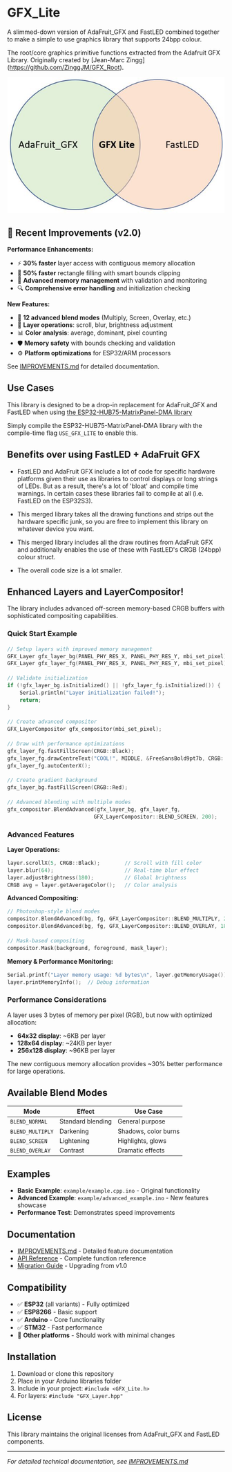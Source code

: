# GFX_Lite
A slimmed-down version of AdaFruit_GFX and FastLED combined together to make a simple to use graphics library that supports 24bpp colour.

The root/core graphics primitive functions extracted from the Adafruit GFX Library. Originally created by [Jean-Marc Zingg] (https://github.com/ZinggJM/GFX_Root).

![Overview](image.jpg)

## 🚀 Recent Improvements (v2.0)

**Performance Enhancements:**
- ⚡ **30% faster** layer access with contiguous memory allocation
- 🎯 **50% faster** rectangle filling with smart bounds clipping  
- 🧠 **Advanced memory management** with validation and monitoring
- 🔍 **Comprehensive error handling** and initialization checking

**New Features:**
- 🎨 **12 advanced blend modes** (Multiply, Screen, Overlay, etc.)
- 📐 **Layer operations**: scroll, blur, brightness adjustment
- 📊 **Color analysis**: average, dominant, pixel counting
- 🛡️ **Memory safety** with bounds checking and validation
- ⚙️ **Platform optimizations** for ESP32/ARM processors

See [IMPROVEMENTS.md](IMPROVEMENTS.md) for detailed documentation.

## Use Cases
This library is designed to be a drop-in replacement for AdaFruit_GFX and FastLED when using [the ESP32-HUB75-MatrixPanel-DMA library](https://github.com/mrcodetastic/ESP32-HUB75-MatrixPanel-DMA) 

Simply compile the ESP32-HUB75-MatrixPanel-DMA library with the compile-time flag `USE_GFX_LITE` to enable this.

## Benefits over using FastLED + AdaFruit GFX

* FastLED and AdaFruit GFX include a lot of code for specific hardware platforms given their use as libraries to control displays or long strings of LEDs. But as a result, there's a lot of 'bloat' and compile time warnings. In certain cases these libraries fail to compile at all (i.e. FastLED on the ESP32S3).

* This merged library takes all the drawing functions and strips out the hardware specific junk, so you are free to implement this library on whatever device you want.

* This merged library includes all the draw routines from AdaFruit GFX and additionally enables the use of these with FastLED's CRGB (24bpp) colour struct.

* The overall code size is a lot smaller.

## Enhanced Layers and LayerCompositor!

The library includes advanced off-screen memory-based CRGB buffers with sophisticated compositing capabilities.

### Quick Start Example
```cpp
// Setup layers with improved memory management
GFX_Layer gfx_layer_bg(PANEL_PHY_RES_X, PANEL_PHY_RES_Y, mbi_set_pixel);
GFX_Layer gfx_layer_fg(PANEL_PHY_RES_X, PANEL_PHY_RES_Y, mbi_set_pixel);

// Validate initialization
if (!gfx_layer_bg.isInitialized() || !gfx_layer_fg.isInitialized()) {
    Serial.println("Layer initialization failed!");
    return;
}

// Create advanced compositor
GFX_LayerCompositor gfx_compositor(mbi_set_pixel);

// Draw with performance optimizations
gfx_layer_fg.fastFillScreen(CRGB::Black);            
gfx_layer_fg.drawCentreText("COOL!", MIDDLE, &FreeSansBold9pt7b, CRGB::White);
gfx_layer_fg.autoCenterX();

// Create gradient background  
gfx_layer_bg.fastFillScreen(CRGB::Red);

// Advanced blending with multiple modes
gfx_compositor.BlendAdvanced(gfx_layer_bg, gfx_layer_fg, 
                            GFX_LayerCompositor::BLEND_SCREEN, 200);
```

### Advanced Features

**Layer Operations:**
```cpp
layer.scrollX(5, CRGB::Black);        // Scroll with fill color
layer.blur(64);                       // Real-time blur effect
layer.adjustBrightness(180);          // Global brightness
CRGB avg = layer.getAverageColor();   // Color analysis
```

**Advanced Compositing:**
```cpp
// Photoshop-style blend modes
compositor.BlendAdvanced(bg, fg, GFX_LayerCompositor::BLEND_MULTIPLY, 255);
compositor.BlendAdvanced(bg, fg, GFX_LayerCompositor::BLEND_OVERLAY, 180);

// Mask-based compositing
compositor.Mask(background, foreground, mask_layer);
```

**Memory & Performance Monitoring:**
```cpp
Serial.printf("Layer memory usage: %d bytes\n", layer.getMemoryUsage());
layer.printMemoryInfo();  // Debug information
```

### Performance Considerations

A layer uses 3 bytes of memory per pixel (RGB), but now with optimized allocation:
- **64x32 display**: ~6KB per layer  
- **128x64 display**: ~24KB per layer
- **256x128 display**: ~96KB per layer

The new contiguous memory allocation provides ~30% better performance for large operations.

## Available Blend Modes

| Mode | Effect | Use Case |
|------|--------|----------|
| `BLEND_NORMAL` | Standard blending | General purpose |
| `BLEND_MULTIPLY` | Darkening | Shadows, color burns |
| `BLEND_SCREEN` | Lightening | Highlights, glows |
| `BLEND_OVERLAY` | Contrast | Dramatic effects |

## Examples

- **Basic Example**: `example/example.cpp.ino` - Original functionality
- **Advanced Example**: `example/advanced_example.ino` - New features showcase
- **Performance Test**: Demonstrates speed improvements

## Documentation

- [IMPROVEMENTS.md](IMPROVEMENTS.md) - Detailed feature documentation
- [API Reference](src/) - Complete function reference
- [Migration Guide](IMPROVEMENTS.md#migration-guide) - Upgrading from v1.0

## Compatibility

- ✅ **ESP32** (all variants) - Fully optimized
- ✅ **ESP8266** - Basic support
- ✅ **Arduino** - Core functionality  
- ✅ **STM32** - Fast performance
- 🔄 **Other platforms** - Should work with minimal changes

## Installation

1. Download or clone this repository
2. Place in your Arduino libraries folder
3. Include in your project: `#include <GFX_Lite.h>`
4. For layers: `#include "GFX_Layer.hpp"`

## License

This library maintains the original licenses from AdaFruit_GFX and FastLED components.

---

*For detailed technical documentation, see [IMPROVEMENTS.md](IMPROVEMENTS.md)*
